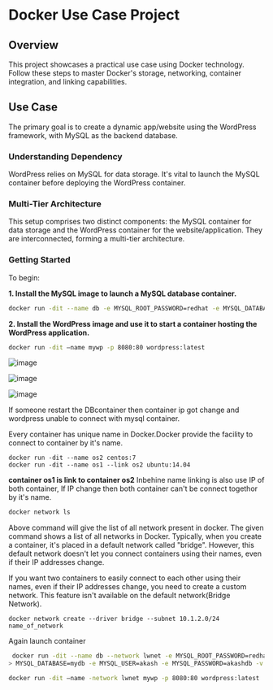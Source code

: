 # Docker Use Case Project

## Overview
This project showcases a practical use case using Docker technology. Follow these steps to master Docker's storage, networking, container integration, and linking capabilities.

## Use Case
The primary goal is to create a dynamic app/website using the WordPress framework, with MySQL as the backend database.

### Understanding Dependency
WordPress relies on MySQL for data storage. It's vital to launch the MySQL container before deploying the WordPress container.

### Multi-Tier Architecture
This setup comprises two distinct components: the MySQL container for data storage and the WordPress container for the website/application. They are interconnected, forming a multi-tier architecture.

### Getting Started
To begin:

**1. Install the MySQL image to launch a MySQL database container.**
  ```bash
  docker run -dit --name db -e MYSQL_ROOT_PASSWORD=redhat -e MYSQL_DATABASE=mydb -e MYSQL_USER=akash -e MYSQL_PASSWORD=akashdb -v /data:/var/lib/mysql mysql
  ```
**2. Install the WordPress image and use it to start a container hosting the WordPress application.**
  ```bash
  docker run -dit –name mywp -p 8080:80 wordpress:latest
  ```
![image](https://github.com/Akash2856/Docker-multi-tier-architecture-for-dynamic-WordPress-webapp/assets/49570016/7f4c30e9-447e-4f29-996d-8ed55a0f2c04)

![image](https://github.com/Akash2856/Docker-multi-tier-architecture-for-dynamic-WordPress-webapp/assets/49570016/d46b19e1-b8f3-4da3-b149-9a9e1ce179bb)

![image](https://github.com/Akash2856/Docker-multi-tier-architecture-for-dynamic-WordPress-webapp/assets/49570016/8baf1801-b9ca-4940-be8e-b8fb304d2cb2)


If someone restart the DBcontainer then container ip got change and wordpress unable to connect with mysql container. 

Every container has unique name in Docker.Docker provide the facility to connect to container by it's name.
  ```shell
  docker run -dit --name os2 centos:7
  docker run -dit --name os1 --link os2 ubuntu:14.04
  ```
**container os1 is link to container os2**
Inbehine name linking is also use IP of both container, If IP change then both container can't be connect togethor by it's name.
  ```bash
  docker network ls
  ```
Above command will give the list of all network present in docker. 
The given command shows a list of all networks in Docker. Typically, when you create a container, it's placed in a default network called "bridge". However, this default network doesn't let you connect containers using their names, even if their IP addresses change.

If you want two containers to easily connect to each other using their names, even if their IP addresses change, you need to create a custom network. This feature isn't available on the default network(Bridge Network). 
  ```shell 
  docker network create --driver bridge --subnet 10.1.2.0/24 name_of_network
  ```
Again launch container

```bash
 docker run -dit --name db --network lwnet -e MYSQL_ROOT_PASSWORD=redhat -e \
> MYSQL_DATABASE=mydb -e MYSQL_USER=akash -e MYSQL_PASSWORD=akashdb -v /data:/var/lib/mysql mysql
```
```bash
docker run -dit –name -network lwnet mywp -p 8080:80 wordpress:latest
```


